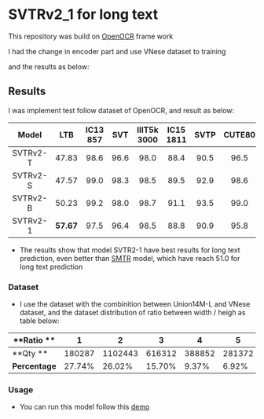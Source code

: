 # SVTRv2_1 for long text

This repository was build on [OpenOCR](https://github.com/Topdu/OpenOCR/tree/main) frame work

I had the change in encoder part and use VNese dataset to training

and the results as below:

## Results
I was implement test follow dataset of OpenOCR, and result as below:

|  Model   |  LTB  | IC13<br/>857 | SVT  | IIIT5k<br/>3000 | IC15<br/>1811 | SVTP | CUTE80 |  Avg  |                             Config&Model&Log                              |
| :------: | :----------------------------------------------------------: | :----------: | :--: | :-------------: | :-----------: | :--: | :----: | :---: | :-----------------------------------------------------------------------: |
| SVTRv2-T | 47.83 |     98.6     | 96.6 |      98.0       |     88.4      | 90.5 |  96.5  | 94.78 | [Google drive](https://drive.google.com/drive/folders/12ZUGkCS7tEhFhWa2RKKtyB0tPjhH4d9s?usp=drive_link) |
| SVTRv2-S | 47.57 |     99.0     | 98.3 |      98.5       |     89.5      | 92.9 |  98.6  | 96.13 | [Google drive](https://drive.google.com/drive/folders/1mOG3EUAOsmD16B-VIelVDYf_O64q0G3M?usp=drive_link) |
| SVTRv2-B | 50.23 |     99.2     | 98.0 |      98.7       |     91.1      | 93.5 |  99.0  | 96.57 | [Google drive](https://drive.google.com/drive/folders/11u11ptDzQ4BF9RRsOYdZnXl6ell2h4jN?usp=drive_link) |
| SVTRv2-1 | **57.67** |     97.5     | 96.4 |      98.5       |     88.8      | 90.9 |  95.8  | 94.7  | [Hugging face](https://huggingface.co/FahNos/text_regconition_svtr2_1_long_text/tree/main/svtrv2_smtr_gtc_rctc_small) |

- The results show that model SVTR2-1 have best results for long text prediction, even better than [SMTR](https://github.com/Topdu/OpenOCR/tree/main/configs/rec/smtr) model, which have reach 51.0 for long text prediction

### Dataset
- I use the dataset with the combinition between Union14M-L  and VNese dataset, and the dataset distribution of ratio between width / heigh as table below:

| **Ratio  **    | 1       | 2         | 3      | 4      | 5      | 6      | 7      | 8     | 9     | 10    | 11    | 12    | 13    | 14    | 15    | 16    | 17    | 18    | 19    | 20    | 21    | 22    | 23   | 24   | 25    |
|------------|---------|-----------|--------|--------|--------|--------|--------|-------|-------|-------|-------|-------|-------|-------|-------|-------|-------|-------|-------|-------|-------|-------|------|------|-------|
| **Qty **       | 180287  | 1102443   | 616312 | 388852 | 281372 | 183585 | 155346 | 55600 | 41072 | 35863 | 16112 | 30108 | 28328 | 26244 | 22112 | 21253 | 18782 | 17818 | 14994 | 15683 | 11812 | 10361 | 3704 | 7885 | 53701 |
| **Percentage** | 27.74%  | 26.02%    | 15.70% | 9.37%  | 6.92%  | 2.93%  | 2.07%  | 1.34% | 1.07% | 1.01% | 0.92% | 0.84% | 0.72% | 0.67% | 0.58% | 0.56% | 0.48% | 0.44% | 0.38% | 0.35% | 0.30% | 0.26% | 0.12% | 0.19% | 1.32% |

### Usage
- You can run this model follow this [demo](https://github.com/FahNos/svtr2_1_long_text/blob/main/demo_long_text.ipynb)
